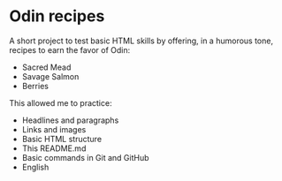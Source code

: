 
# Odin recipes

A short project to test basic HTML skills by offering, in a humorous tone, recipes to earn the favor of Odin:
- Sacred Mead
- Savage Salmon
- Berries

This allowed me to practice:
- Headlines and paragraphs
- Links and images
- Basic HTML structure
- This README.md
- Basic commands in Git and GitHub
- English
